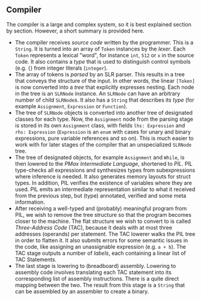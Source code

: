 ## Compiler

The compiler is a large and complex system, so it is best explained section by section. However, a short summary is provided here.
- The compiler receives _source code_ written by the programmer. This is a `String`. It is turned into an array of `Token` instances by the _lexer_. Each `Token` represents a lexical "word", for instance `int`, `512` or `x` in the source code. It also contains a _type_ that is used to distinguish control symbols (e.g. `{`) from integer literals (`integer`).
- The array of tokens is _parsed_ by an SLR parser. This results in a tree that conveys the structure of the input. In other words, the linear `[Token]` is now converted into a _tree_ that explicitly expresses nesting. Each node in the tree is an `SLRNode` instance. An `SLRNode` can have an arbitrary number of child `SLRNode`s. It also has a `String` that describes its _type_ (for example `Assignment`, `Expression` or `Function`).
- The tree of `SLRNode` objects is converted into another tree of designated classes for each type. Now, the `Assignment` node from the parsing stage is stored in its own `Assignment` class, with fields `lhs: Expression` and `rhs: Expression` (`Expression` is an `enum` with cases for unary and binary expressions, pure variable references and so on). This is much easier to work with for later stages of the compiler that an unspecialized `SLRNode` tree.
- The tree of designated objects, for example `Assignment` and `While`, is then lowered to the _PMax Intermediate Language_, shortened to _PIL_. PIL type-checks all expressions and synthesizes types from subexpressions where inference is needed. It also generates memory layouts for struct types. In addition, PIL verifies the existence of variables where they are used. PIL emits an intermediate representation similar to what it received from the previous step, but (type) annotated, verified and some meta information.
- After receiving a well-typed and (probably) meaningful program from PIL, we wish to remove the tree structure so that the program becomes closer to the machine. The flat structure we wish to convert to is called _Three-Address Code_ (TAC), because it deals with at most three addresses (operands) per statement. The TAC lowerer walks the PIL tree in order to flatten it. It also submits errors for some semantic issues in the code, like assigning an unassignable expression (e.g. `a + b`). The TAC stage outputs a number of _labels_, each containing a linear list of TAC Statements.
- The last stage is lowering to (breadboard) assembly. Lowering to assembly code involves translating each TAC statement into its corresponding list of assembly instructions. There is a quite direct mapping between the two. The result from this stage is a `String` that can be assembled by an assembler to create a binary.
